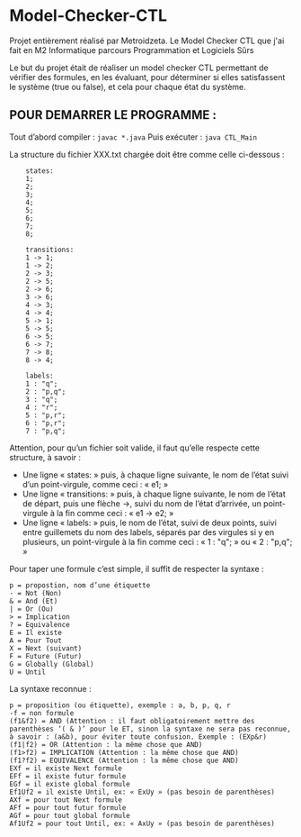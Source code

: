 # Model-Checker-CTL
Projet entièrement réalisé par Metroidzeta.
Le Model Checker CTL que j'ai fait en M2 Informatique parcours Programmation et Logiciels Sûrs

Le but du projet était de réaliser un model checker CTL permettant 
de vérifier des formules, en les évaluant, pour déterminer si elles 
satisfassent le système (true ou false), et cela pour chaque état du 
système.

## POUR DEMARRER LE PROGRAMME :

Tout d’abord compiler : ```javac *.java```
Puis exécuter : ```java CTL_Main```

La structure du fichier XXX.txt chargée doit être comme celle ci-dessous :

```
	states:
	1;
	2;
	3;
	4;
	5;
	6;
	7;
	8;

	transitions:
	1 -> 1;
	1 -> 2;
	2 -> 3;
	2 -> 5;
	2 -> 6;
	3 -> 6;
	4 -> 3;
	4 -> 4;
	5 -> 1;
	5 -> 5;
	6 -> 5;
	6 -> 7;
	7 -> 8;
	8 -> 4;

	labels:
	1 : "q";
	2 : "p,q";
	3 : "q";
	4 : "r";
	5 : "p,r";
	6 : "p,r";
	7 : "p,q";
```
Attention, pour qu’un fichier soit valide, il faut qu’elle respecte cette 
structure, à savoir :

- Une ligne « states: » puis, à chaque ligne suivante, le nom de 
l’état suivi d’un point-virgule, comme ceci : « e1; »
- Une ligne « transitions: » puis, à chaque ligne suivante, le nom 
de l’état de départ, puis une flèche ->, suivi du nom de l’état 
d’arrivée, un point-virgule à la fin comme ceci : « e1 -> e2; »
- Une ligne « labels: » puis, le nom de l’état, suivi de deux points, 
suivi entre guillemets du nom des labels, séparés par des 
virgules si y en plusieurs, un point-virgule à la fin comme ceci : 
« 1 : "q"; » ou « 2 : "p,q"; »

Pour taper une formule c’est simple, il suffit de respecter la syntaxe :
```
p = propostion, nom d’une étiquette
- = Not (Non)
& = And (Et)
| = Or (Ou)
> = Implication
? = Equivalence
E = Il existe
A = Pour Tout
X = Next (suivant)
F = Future (Futur)
G = Globally (Global)
U = Until
```

La syntaxe reconnue :

```
p = proposition (ou étiquette), exemple : a, b, p, q, r
-f = non formule
(f1&f2) = AND (Attention : il faut obligatoirement mettre des 
parenthèses ‘( & )’ pour le ET, sinon la syntaxe ne sera pas reconnue, 
à savoir : (a&b), pour éviter toute confusion. Exemple : (EXp&r)
(f1|f2) = OR (Attention : la même chose que AND)
(f1>f2) = IMPLICATION (Attention : la même chose que AND)
(f1?f2) = EQUIVALENCE (Attention : la même chose que AND)
EXf = il existe Next formule
EFf = il existe futur formule
EGf = il existe global formule
Ef1Uf2 = il existe Until, ex: « ExUy » (pas besoin de parenthèses)
AXf = pour tout Next formule
AFf = pour tout futur formule
AGf = pour tout global formule
Af1Uf2 = pour tout Until, ex: « AxUy » (pas besoin de parenthèses)
```